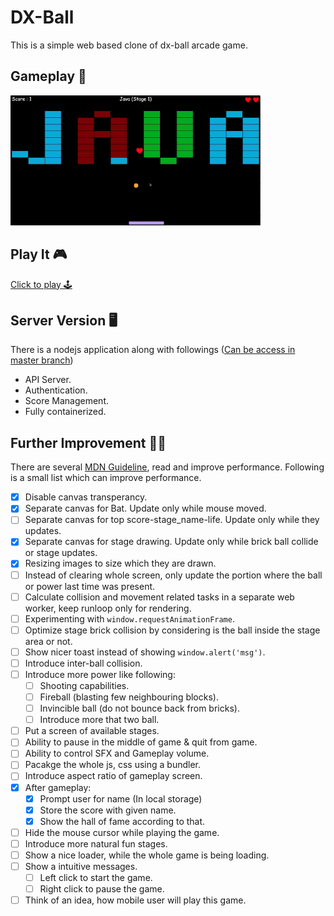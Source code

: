 # DX-Ball

This is a simple web based clone of dx-ball arcade game.

## Gameplay 🎥

[<img src="./screenshots/gameplay_screenshot_1.png" alt="Watch on youtube" width="400"/>](https://www.youtube.com/watch?v=bP4f78ZB80g)

## Play It 🎮
[Click to play 🕹](https://ratulsharker.github.io/dx-ball/)

## Server Version 🖥

There is a nodejs application along with followings ([Can be access in master branch](https://github.com/ratulSharker/dx-ball/tree/master))

 - API Server.
 - Authentication.
 - Score Management.
 - Fully containerized.

## Further Improvement 🧑‍💻

There are several [MDN Guideline](https://developer.mozilla.org/en-US/docs/Web/API/Canvas_API/Tutorial/Optimizing_canvas), read and improve performance. Following is a small list which can improve performance.

- [x] Disable canvas transperancy.
- [x] Separate canvas for Bat. Update only while mouse moved.
- [ ] Separate canvas for top score-stage_name-life. Update only while they updates.
- [x] Separate canvas for stage drawing. Update only while brick ball collide or stage updates.
- [x] Resizing images to size which they are drawn.
- [ ] Instead of clearing whole screen, only update the portion where the ball or power last time was present.
- [ ] Calculate collision and movement related tasks in a separate web worker, keep runloop only for rendering.
- [ ] Experimenting with `window.requestAnimationFrame`.
- [ ] Optimize stage brick collision by considering is the ball inside the stage area or not.
- [ ] Show nicer toast instead of showing `window.alert('msg')`.
- [ ] Introduce inter-ball collision.
- [ ] Introduce more power like following:
  - [ ] Shooting capabilities.
  - [ ] Fireball (blasting few neighbouring blocks).
  - [ ] Invincible ball (do not bounce back from bricks).
  - [ ] Introduce more that two ball.
- [ ] Put a screen of available stages.
- [ ] Ability to pause in the middle of game & quit from game.
- [ ] Ability to control SFX and Gameplay volume.
- [ ] Pacakge the whole js, css using a bundler.
- [ ] Introduce aspect ratio of gameplay screen.
- [x] After gameplay:
  - [x] Prompt user for name (In local storage)
  - [x] Store the score with given name.
  - [x] Show the hall of fame according to that.
- [ ] Hide the mouse cursor while playing the game.
- [ ] Introduce more natural fun stages.
- [ ] Show a nice loader, while the whole game is being loading.
- [ ] Show a intuitive messages.
  - [ ] Left click to start the game.
  - [ ] Right click to pause the game.
- [ ] Think of an idea, how mobile user will play this game.